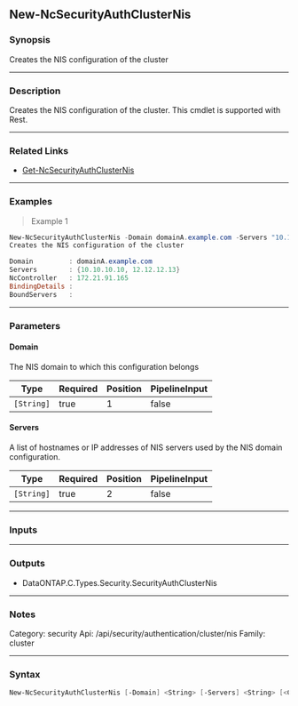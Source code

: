 New-NcSecurityAuthClusterNis
----------------------------

### Synopsis
Creates the NIS configuration of the cluster

---

### Description

Creates the NIS configuration of the cluster. This cmdlet is supported with Rest.

---

### Related Links
* [Get-NcSecurityAuthClusterNis](Get-NcSecurityAuthClusterNis)

---

### Examples
> Example 1

```PowerShell
New-NcSecurityAuthClusterNis -Domain domainA.example.com -Servers "10.10.10.10","12.12.12.13"
Creates the NIS configuration of the cluster

Domain         : domainA.example.com
Servers        : {10.10.10.10, 12.12.12.13}
NcController   : 172.21.91.165
BindingDetails :
BoundServers   :

```

---

### Parameters
#### **Domain**
The NIS domain to which this configuration belongs

|Type      |Required|Position|PipelineInput|
|----------|--------|--------|-------------|
|`[String]`|true    |1       |false        |

#### **Servers**
A list of hostnames or IP addresses of NIS servers used by the NIS domain configuration.

|Type      |Required|Position|PipelineInput|
|----------|--------|--------|-------------|
|`[String]`|true    |2       |false        |

---

### Inputs

---

### Outputs
* DataONTAP.C.Types.Security.SecurityAuthClusterNis

---

### Notes
Category: security
Api: /api/security/authentication/cluster/nis
Family: cluster

---

### Syntax
```PowerShell
New-NcSecurityAuthClusterNis [-Domain] <String> [-Servers] <String> [<CommonParameters>]
```
